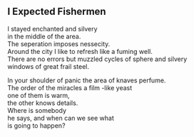 I Expected Fishermen
--------------------
I stayed enchanted and silvery  
in the middle of the area.  
The seperation imposes nessecity.  
Around the city I like to refresh like a fuming well.  
There are no errors but muzzled cycles of sphere and silvery  
windows of great frail steel.  
  
In your shoulder of panic the area of knaves perfume.  
The order of the miracles a film -like yeast  
one of them is warm,  
the other knows details.  
Where is somebody  
he says, and when can we see what  
is going to happen?  
